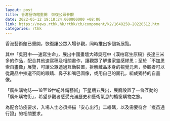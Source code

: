 ```yaml
---
layout: post
title: 香港藝術館重開　恢復公眾參觀
date: 2022-05-12 19:18:24.000000000 +08:00
link: https://news.rthk.hk/rthk/ch/component/k2/1648258-20220512.htm
categories: rthk
---
```


香港藝術館已重開，恢復讓公眾入場參觀，同時推出多個新展覽。

其中「吳冠中──速寫生命」，展出中國畫壇大師吳冠中《漢柏寫生原稿》長達三米多的作品，配合其他速寫稿及相關畫作，讓觀眾了解畫家靈感繆思；至於「不加思索自畫像」展覽，可讓公眾透過互動裝置，拆解藏品本身的視覺元素，參觀者可以從藏品中揀選不同的眼睛、鼻子和嘴巴圖像，或用自己的面孔，組成獨特的自畫像。

「廣州購物誌──18至19世紀外銷藝術」下星期五展出，展廳設置了一條互動的「廣州購物街」，希望參觀者感受充滿歷史和藝術氣息的櫥窗購物之旅。

為配合防疫要求，入場人士必須掃描「安心出行」二維碼，以及需要符合「疫苗通行證」的相關要求。
